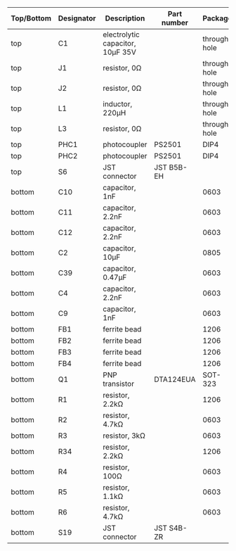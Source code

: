 | Top/Bottom | Designator | Description                      | Part number | Package      |
| ---------- | ---------- | -------------------------------- | ----------- | ------------ |
| top        | C1         | electrolytic capacitor, 10µF 35V |             | through hole |
| top        | J1         | resistor, 0Ω                     |             | through hole |
| top        | J2         | resistor, 0Ω                     |             | through hole |
| top        | L1         | inductor, 220µH                  |             | through hole |
| top        | L3         | resistor, 0Ω                     |             | through hole |
| top        | PHC1       | photocoupler                     | PS2501      | DIP4         |
| top        | PHC2       | photocoupler                     | PS2501      | DIP4         |
| top        | S6         | JST connector                    | JST B5B-EH  |              |
| bottom     | C10        | capacitor, 1nF                   |             | 0603         |
| bottom     | C11        | capacitor, 2.2nF                 |             | 0603         |
| bottom     | C12        | capacitor, 2.2nF                 |             | 0603         |
| bottom     | C2         | capacitor, 10µF                  |             | 0805         |
| bottom     | C39        | capacitor, 0.47µF                |             | 0603         |
| bottom     | C4         | capacitor, 2.2nF                 |             | 0603         |
| bottom     | C9         | capacitor, 1nF                   |             | 0603         |
| bottom     | FB1        | ferrite bead                     |             | 1206         |
| bottom     | FB2        | ferrite bead                     |             | 1206         |
| bottom     | FB3        | ferrite bead                     |             | 1206         |
| bottom     | FB4        | ferrite bead                     |             | 1206         |
| bottom     | Q1         | PNP transistor                   | DTA124EUA   | SOT-323      |
| bottom     | R1         | resistor, 2.2kΩ                  |             | 1206         |
| bottom     | R2         | resistor, 4.7kΩ                  |             | 0603         |
| bottom     | R3         | resistor, 3kΩ                    |             | 0603         |
| bottom     | R34        | resistor, 2.2kΩ                  |             | 1206         |
| bottom     | R4         | resistor, 100Ω                   |             | 0603         |
| bottom     | R5         | resistor, 1.1kΩ                  |             | 0603         |
| bottom     | R6         | resistor, 4.7kΩ                  |             | 0603         |
| bottom     | S19        | JST connector                    | JST S4B-ZR  |              |
